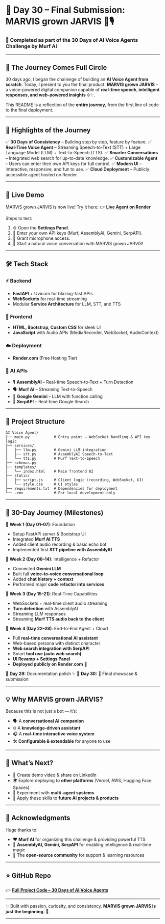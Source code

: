 # 🎉 Day 30 – Final Submission: MARVIS grown JARVIS 🤖🎙️

### 🚀 Completed as part of the **30 Days of AI Voice Agents Challenge** by Murf AI

---

## 🏁 The Journey Comes Full Circle

30 days ago, I began the challenge of building an **AI Voice Agent from scratch**.
Today, I present to you the final product: **MARVIS grown JARVIS** – a voice-powered digital companion capable of **real-time speech, intelligent responses, and web-powered insights** 🌐✨.

This README is a reflection of the **entire journey**, from the first line of code to the final deployment.

---

## 📖 Highlights of the Journey

✅ **30 Days of Consistency** – Building step by step, feature by feature.
✅ **Real-Time Voice Agent** – Streaming Speech-to-Text (STT) + Large Language Model (LLM) + Text-to-Speech (TTS).
✅ **Smarter Conversations** – Integrated web search for up-to-date knowledge.
✅ **Customizable Agent** – Users can enter their own API keys for full control.
✅ **Modern UI** – Interactive, responsive, and fun to use.
✅ **Cloud Deployment** – Publicly accessible agent hosted on Render.

---

## 🚀 Live Demo

MARVIS grown JARVIS is now live! Try it here:
👉 [**Live Agent on Render**](https://three0-days-murf-ai-challenge-2.onrender.com/)

Steps to test:

1. ⚙️ Open the **Settings Panel**.
2. 🔑 Enter your own API keys (Murf, AssemblyAI, Gemini, SerpAPI).
3. 🎤 Grant microphone access.
4. 💬 Start a natural voice conversation with MARVIS grown JARVIS!

---

## 🛠 Tech Stack

### ⚡ Backend

* **FastAPI** + Uvicorn for blazing-fast APIs
* **WebSockets** for real-time streaming
* Modular **Service Architecture** for LLM, STT, and TTS

### 🎨 Frontend

* **HTML, Bootstrap, Custom CSS** for sleek UI
* **JavaScript** with Audio APIs (MediaRecorder, WebSocket, AudioContext)

### ☁️ Deployment

* **Render.com** (Free Hosting Tier)

### 🧠 AI APIs

* 🎙️ **AssemblyAI** – Real-time Speech-to-Text + Turn Detection
* 🗣️ **Murf AI** – Streaming Text-to-Speech
* 🤖 **Google Gemini** – LLM with function calling
* 🔎 **SerpAPI** – Real-time Google Search

---

## 📂 Project Structure

```
AI Voice Agent/
├── main.py           # Entry point – WebSocket handling & API key logic
├── services/
│   ├── llm.py        # Gemini LLM integration
│   ├── stt.py        # AssemblyAI Speech-to-Text
│   └── tts.py        # Murf Text-to-Speech
├── schemas.py
├── templates/
│   └── index.html    # Main frontend UI
├── static/
│   ├── script.js     # Client logic (recording, WebSocket, UI)
│   └── style.css     # UI styles
├── requirements.txt  # Dependencies for deployment
└── .env              # For local development only
```

---

## 📆 30-Day Journey (Milestones)

📅 **Week 1 (Day 01–07)**: Foundation

* Setup FastAPI server & Bootstrap UI
* Integrated **Murf AI TTS**
* Added client audio recording & basic echo bot
* Implemented first **STT pipeline with AssemblyAI**

📅 **Week 2 (Day 08–14)**: Intelligence + Refactor

* Connected **Gemini LLM**
* Built full **voice-to-voice conversational loop**
* Added **chat history + context**
* Performed major **code refactor into services**

📅 **Week 3 (Day 15–21)**: Real-Time Capabilities

* WebSockets + real-time client audio streaming
* **Turn detection** with AssemblyAI
* Streaming LLM responses
* Streaming **Murf TTS audio back to the client**

📅 **Week 4 (Day 22–28)**: End-to-End Agent + Cloud

* Full **real-time conversational AI assistant**
* Web-based persona with distinct character
* **Web search integration with SerpAPI**
* Smart **tool use (auto web search)**
* **UI Revamp + Settings Panel**
* **Deployed publicly on Render.com** 🎉

📅 **Day 29:** Documentation polish ✨
📅 **Day 30:** 🎊 Final showcase & submission

---

## 💡 Why MARVIS grown JARVIS?

Because this is not just a bot — it’s:

* 🗣️ A **conversational AI companion**
* 🌐 A **knowledge-driven assistant**
* 🎧 A **real-time interactive voice system**
* 🛠️ **Configurable & extendable** for anyone to use

---

## 🔮 What’s Next?

* 🎥 Create demo video & share on LinkedIn
* 🌍 Explore deploying to **other platforms** (Vercel, AWS, Hugging Face Spaces)
* 🧩 Experiment with **multi-agent systems**
* 💼 Apply these skills to **future AI projects & products**

---

## 🙏 Acknowledgments

Huge thanks to:

* ❤️ **Murf AI** for organizing this challenge & providing powerful TTS
* 🧠 **AssemblyAI, Gemini, SerpAPI** for enabling intelligence & real-time magic
* 🚀 The **open-source community** for support & learning resources

---

## ⭐ GitHub Repo

👉 [**Full Project Code – 30 Days of AI Voice Agents**](https://github.com/Sarad-Agarwal/30-Days-Murf-AI-Challenge)

---

✨ Built with passion, curiosity, and consistency.
**MARVIS grown JARVIS is just the beginning.** 🚀

---
